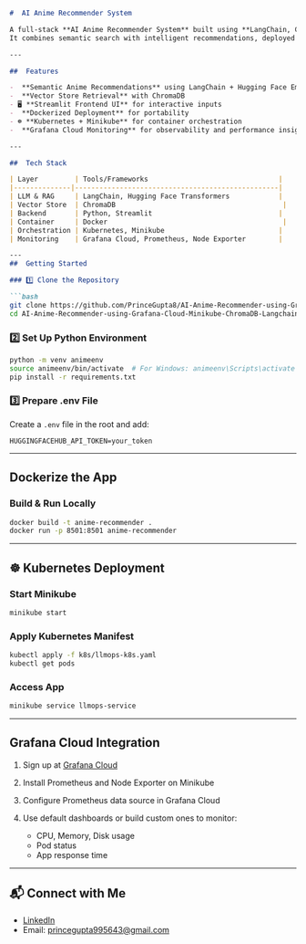 

```markdown
#  AI Anime Recommender System 

A full-stack **AI Anime Recommender System** built using **LangChain, ChromaDB, Kubernetes (Minikube), Grafana Cloud, and Streamlit**.  
It combines semantic search with intelligent recommendations, deployed in a scalable, monitorable MLOps pipeline.

---

##  Features

-  **Semantic Anime Recommendations** using LangChain + Hugging Face Embeddings
-  **Vector Store Retrieval** with ChromaDB
- 🖥 **Streamlit Frontend UI** for interactive inputs
-  **Dockerized Deployment** for portability
- ☸ **Kubernetes + Minikube** for container orchestration
-  **Grafana Cloud Monitoring** for observability and performance insights

---

##  Tech Stack

| Layer         | Tools/Frameworks                                |
|--------------|--------------------------------------------------|
| LLM & RAG     | LangChain, Hugging Face Transformers            |
| Vector Store  | ChromaDB                                         |
| Backend       | Python, Streamlit                               |
| Container     | Docker                                           |
| Orchestration | Kubernetes, Minikube                            |
| Monitoring    | Grafana Cloud, Prometheus, Node Exporter        |

---
##  Getting Started

### 1️⃣ Clone the Repository

```bash
git clone https://github.com/PrinceGupta8/AI-Anime-Recommender-using-Grafana-Cloud-Minikube-ChromaDB-Langchain.git
cd AI-Anime-Recommender-using-Grafana-Cloud-Minikube-ChromaDB-Langchain
````

### 2️⃣ Set Up Python Environment

```bash
python -m venv animeenv
source animeenv/bin/activate  # For Windows: animeenv\Scripts\activate
pip install -r requirements.txt
```

### 3️⃣ Prepare .env File

Create a `.env` file in the root and add:

```env
HUGGINGFACEHUB_API_TOKEN=your_token
```

---

##  Dockerize the App

### Build & Run Locally

```bash
docker build -t anime-recommender .
docker run -p 8501:8501 anime-recommender
```

---

## ☸ Kubernetes Deployment

### Start Minikube

```bash
minikube start
```

### Apply Kubernetes Manifest

```bash
kubectl apply -f k8s/llmops-k8s.yaml
kubectl get pods
```

### Access App

```bash
minikube service llmops-service
```

---

## Grafana Cloud Integration

1. Sign up at [Grafana Cloud](https://grafana.com)
2. Install Prometheus and Node Exporter on Minikube
3. Configure Prometheus data source in Grafana Cloud
4. Use default dashboards or build custom ones to monitor:

   * CPU, Memory, Disk usage
   * Pod status
   * App response time

---



## 📬 Connect with Me

*  [LinkedIn](https://www.linkedin.com/in/prince-gupta-a8129a209/)
*  Email: [princegupta995643@gmail.com](mailto:princegupta995643@gmail.com)



